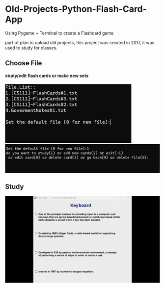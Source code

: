 # Old-Projects-Python-Flash-Card-App
Using Pygame + Terminal to create a Flashcard game

part of plan to upload old projects, this project was created in 2017, it was used to study for classes.
## Choose File
#### study/edit flash cards or make new sets
![choiceScreen](Media/ChoiceScreen.png)![optionScreen](Media/OptionScreen.png)
## Study
![anim](Media/previewStudy.gif)
